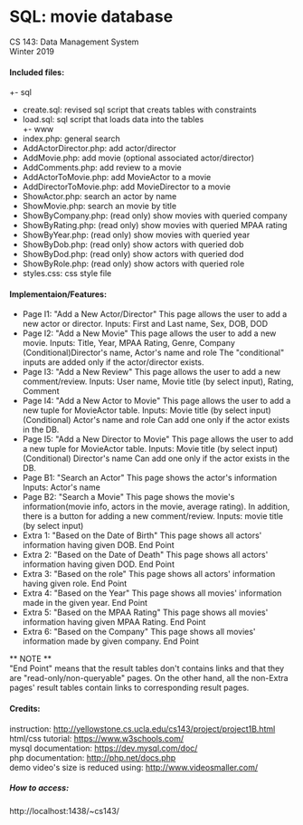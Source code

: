 SQL: movie database
===
CS 143: Data Management System  
Winter 2019  
  
#### Included files:
+- sql
   + create.sql: revised sql script that creats tables with constraints
   + load.sql: sql script that loads data into the tables  
+- www
   + index.php: general search
   + AddActorDirector.php: add actor/director
   + AddMovie.php: add movie (optional associated actor/director)
   + AddComments.php: add review to a movie
   + AddActorToMovie.php: add MovieActor to a movie
   + AddDirectorToMovie.php: add MovieDirector to a movie
   + ShowActor.php: search an actor by name
   + ShowMovie.php: search an movie by title
   + ShowByCompany.php: (read only) show movies with queried company
   + ShowByRating.php: (read only) show movies with queried MPAA rating
   + ShowByYear.php: (read only) show movies with queried year
   + ShowByDob.php: (read only) show actors with queried dob
   + ShowByDod.php: (read only) show actors with queried dod
   + ShowByRole.php: (read only) show actors with queried role
   + styles.css: css style file  
  

#### Implementaion/Features:
+ Page I1: "Add a New Actor/Director"
  This page allows the user to add a new actor or director.
  Inputs:
	First and Last name, Sex, DOB, DOD
+ Page I2: "Add a New Movie"
  This page allows the user to add a new movie.
  Inputs:
	Title, Year, MPAA Rating, Genre, Company
	(Conditional)Director's name, Actor's name and role
  The "conditional" inputs are added only if the actor/director exists.
+ Page I3: "Add a New Review"
  This page allows the user to add a new comment/review.
  Inputs:
	User name, Movie title (by select input), Rating, Comment
+ Page I4: "Add a New Actor to Movie"
  This page allows the user to add a new tuple for MovieActor table.
  Inputs:
	Movie title (by select input)
	(Conditional) Actor's name and role
  Can add one only if the actor exists in the DB.
+ Page I5: "Add a New Director to Movie"
  This page allows the user to add a new tuple for MovieActor table.
  Inputs:
	Movie title (by select input)
	(Conditional) Director's name
  Can add one only if the actor exists in the DB.
+ Page B1: "Search an Actor"
  This page shows the actor's information
  Inputs:
	Actor's name
+ Page B2: "Search a Movie"
  This page shows the movie's information(movie info, actors in the movie,
  average rating). In addition, there is a button for adding a new
  comment/review.
  Inputs:
	movie title (by select input)
+ Extra 1: "Based on the Date of Birth"
  This page shows all actors' information having given DOB.
  End Point
+ Extra 2: "Based on the Date of Death"
  This page shows all actors' information having given DOD.
  End Point
+ Extra 3: "Based on the role"
  This page shows all actors' information having given role.
  End Point
+ Extra 4: "Based on the Year"
  This page shows all movies' information made in the given year.
  End Point
+ Extra 5: "Based on the MPAA Rating"
  This page shows all movies' information having given MPAA Rating.
  End Point
+ Extra 6: "Based on the Company"
  This page shows all movies' information made by given company.
  End Point

** NOTE **  
"End Point" means that the result tables don't contains links and that they are
"read-only/non-queryable" pages. On the other hand, all the non-Extra pages'
result tables contain links to corresponding result pages.


#### Credits:
instruction: http://yellowstone.cs.ucla.edu/cs143/project/project1B.html  
html/css tutorial: https://www.w3schools.com/  
mysql documentation: https://dev.mysql.com/doc/  
php documentation: http://php.net/docs.php  
demo video's size is reduced using: http://www.videosmaller.com/  


##### How to access:
http://localhost:1438/~cs143/
